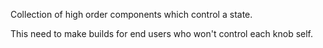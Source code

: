 Collection of high order components which control a state.

This need to make builds for end users who won't control each knob self.

